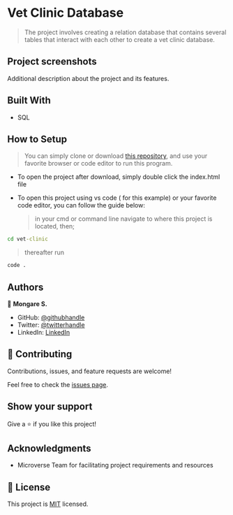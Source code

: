 # Vet Clinic Database

> The project involves creating a relation database that contains several tables that interact with each other to create a vet clinic database.

## Project screenshots

Additional description about the project and its features.

## Built With

- SQL

## How to Setup

> You can simply clone or download [this repository](https://github.com/Mosams/vet-clinic.git), and use your favorite browser or code editor to run this program.

- To open the project after download, simply double click the index.html file

- To open this project using vs code ( for this example) or your favorite code editor, you can follow the guide below:
  > in your cmd or command line navigate to where this project is located, then;

```cmd
cd vet-clinic
```

> thereafter run

```cmd
code .
```

## Authors

👤 **Mongare S.**

- GitHub: [@githubhandle](https://github.com/Mosams/)
- Twitter: [@twitterhandle](https://twitter.com/sam_mongare)
- LinkedIn: [LinkedIn](https://www.linkedin.com/in/sammy-mongare-b8288310b/)

## 🤝 Contributing

Contributions, issues, and feature requests are welcome!

Feel free to check the [issues page](../../issues/).

## Show your support

Give a ⭐️ if you like this project!

## Acknowledgments

- Microverse Team for facilitating project requirements and resources

## 📝 License

This project is [MIT](./MIT.md) licensed.
